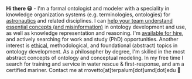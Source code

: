 **Hi there :smiley:** - I'm a formal ontologist and modeler with a speciality in knowledge organization systems (e.g. terminologies, ontologies) for [astronautics](https://ontospace.wordpress.com) and related disciplines. I can [help your team understand essential concepts (and misinformation)](https://www.slideshare.net/RobertRovetto/ontology-courses-education) in ontology development and use, as well as knowledge representation and reasoning. I'm [available for hire](https://www.slideshare.net/RobertRovetto/ontology-services-238070099), and actively searching for work and study (PhD) opportunities. Another interest is [ethical](https://github.com/rrovetto/Ethical-Ontology-Development), methodological, and foundational (abstract) topics in ontology development. As a philosopher by degree, I'm skilled in the most abstract concepts of ontology and conceptual modeling. In my free time I search for training and service in water rescue & first-response, and am a certified mariner. Contact me at rrovetto[at]terpalum[dot]umd[dot]edu 💬

<!--
**rrovetto/rrovetto** is a ✨ _special_ ✨ repository because its `README.md` (this file) appears on your GitHub profile.

Here are some ideas to get you started:

- 🔭 I’m currently working on ...
- 🌱 I’m currently learning ...
- 👯 I’m looking to collaborate on ...
- 🤔 I’m looking for help with ...
- 💬 Ask me about ...
- 📫 How to reach me: ...
- 😄 Pronouns: ...
- ⚡ Fun fact: ...
- 👋
-->
